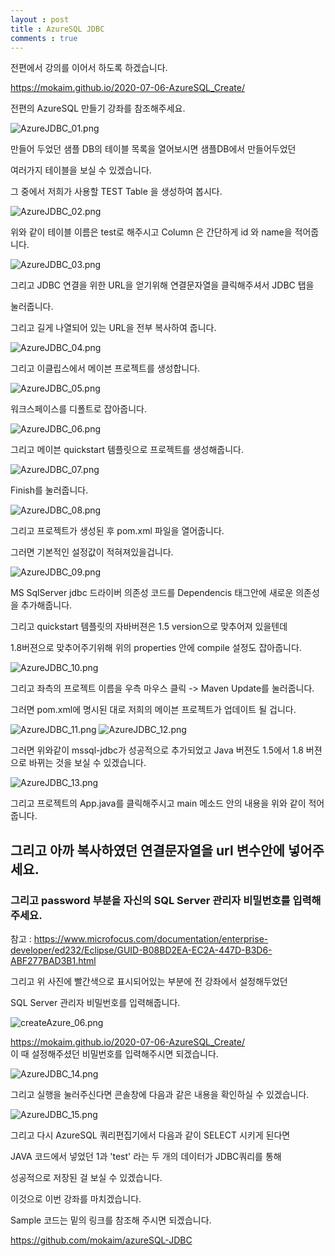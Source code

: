 ```yaml
---
layout : post
title : AzureSQL JDBC
comments : true
---
```



전편에서 강의를 이어서 하도록 하겠습니다.

https://mokaim.github.io/2020-07-06-AzureSQL_Create/  

전편의 AzureSQL 만들기 강좌를 참조해주세요.

![AzureJDBC_01.png](/assets/AzureSQL_JDBC_Connect_01/AzureJDBC_01.png)

만들어 두었던 샘플 DB의 테이블 목록을 열어보시면 샘플DB에서 만들어두었던

여러가지 테이블을 보실 수 있겠습니다.

그 중에서 저희가 사용할 TEST Table 을 생성하여 봅시다.

![AzureJDBC_02.png](/assets/AzureSQL_JDBC_Connect_01/AzureJDBC_02.png)

위와 같이 테이블 이름은 test로 해주시고 Column 은 간단하게 id 와 name을 적어줍니다.

<script src="https://gist.github.com/mokaim/bb3b40510d2a2c9be01ce9aa6ad4f1f6.js"></script>



![AzureJDBC_03.png](/assets/AzureSQL_JDBC_Connect_01/AzureJDBC_03.png)


그리고 JDBC 연결을 위한 URL을 얻기위해 연결문자열을 클릭해주셔서 JDBC 탭을

눌러줍니다.

그리고 길게 나열되어 있는 URL을 전부 복사하여 줍니다.


![AzureJDBC_04.png](/assets/AzureSQL_JDBC_Connect_01/AzureJDBC_04.png)

그리고 이클립스에서 메이븐 프로젝트를 생성합니다.

![AzureJDBC_05.png](/assets/AzureSQL_JDBC_Connect_01/AzureJDBC_05.png)

워크스페이스를 디폴트로 잡아줍니다.


![AzureJDBC_06.png](/assets/AzureSQL_JDBC_Connect_01/AzureJDBC_06.png)

그리고 메이븐 quickstart 템플릿으로 프로젝트를 생성해줍니다.

![AzureJDBC_07.png](/assets/AzureSQL_JDBC_Connect_01/AzureJDBC_07.png)

Finish를 눌러줍니다.

![AzureJDBC_08.png](/assets/AzureSQL_JDBC_Connect_01/AzureJDBC_08.png)

그리고 프로젝트가 생성된 후 pom.xml 파일을 열어줍니다.

그러면 기본적인 설정값이 적혀져있을겁니다.



![AzureJDBC_09.png](/assets/AzureSQL_JDBC_Connect_01/AzureJDBC_09.png)


MS SqlServer jdbc 드라이버 의존성 코드를
Dependencis 태그안에 새로운 의존성을 추가해줍니다.


그리고 quickstart 템플릿의 자바버젼은 1.5 version으로 맞추어져 있을텐데

1.8버젼으로 맞추어주기위해 위의 properties 안에 compile 설정도 잡아줍니다.


![AzureJDBC_10.png](/assets/AzureSQL_JDBC_Connect_01/AzureJDBC_10.png)

그리고 좌측의 프로젝트 이름을 우측 마우스 클릭 -> Maven Update를 눌러줍니다.

그러면 pom.xml에 명시된 대로 저희의 메이븐 프로젝트가 업데이트 될 겁니다.

![AzureJDBC_11.png](/assets/AzureSQL_JDBC_Connect_01/AzureJDBC_11.png)
![AzureJDBC_12.png](/assets/AzureSQL_JDBC_Connect_01/AzureJDBC_12.png)


그러면 위와같이 mssql-jdbc가 성공적으로 추가되었고 Java 버젼도 1.5에서
1.8 버젼으로 바뀌는 것을 보실 수 있겠습니다.

![AzureJDBC_13.png](/assets/AzureSQL_JDBC_Connect_01/AzureJDBC_13.png)

그리고 프로젝트의 App.java를 클릭해주시고 main 메소드 안의 내용을 위와 같이 적어줍니다.

## 그리고 아까 복사하였던 연결문자열을 url 변수안에 넣어주세요.
### 그리고 password 부분을 자신의 SQL Server 관리자 비밀번호를 입력해주세요.


참고 : https://www.microfocus.com/documentation/enterprise-developer/ed232/Eclipse/GUID-B08BD2EA-EC2A-447D-B3D6-ABF277BAD3B1.html


<script src="https://gist.github.com/mokaim/355602a31b01cafa31bc8620d0e64bf6.js"></script>


그리고 위 사진에 빨간색으로 표시되어있는 부분에 전 강좌에서 설정해두었던

SQL Server 관리자 비밀번호를 입력해줍니다.


![createAzure_06.png](/assets/AzureSQL_Create/createAzure_06.png)


https://mokaim.github.io/2020-07-06-AzureSQL_Create/  
이 때 설정해주셨던 비밀번호를 입력해주시면 되겠습니다.


![AzureJDBC_14.png](/assets/AzureSQL_JDBC_Connect_01/AzureJDBC_14.png)

그리고 실행을 눌러주신다면 콘솔창에 다음과 같은 내용을 확인하실 수 있겠습니다.

![AzureJDBC_15.png](/assets/AzureSQL_JDBC_Connect_01/AzureJDBC_15.png)


그리고 다시 AzureSQL 쿼리편집기에서 다음과 같이 SELECT 시키게 된다면

JAVA 코드에서 넣었던 1과 'test' 라는 두 개의 데이터가 JDBC쿼리를 통해

성공적으로 저장된 걸 보실 수 있겠습니다.

이것으로 이번 강좌를 마치겠습니다.


Sample 코드는 밑의 링크를 참조해 주시면 되겠습니다.

https://github.com/mokaim/azureSQL-JDBC
